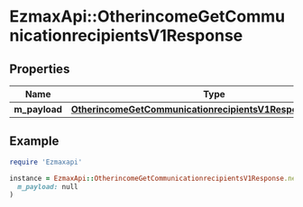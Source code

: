 # EzmaxApi::OtherincomeGetCommunicationrecipientsV1Response

## Properties

| Name | Type | Description | Notes |
| ---- | ---- | ----------- | ----- |
| **m_payload** | [**OtherincomeGetCommunicationrecipientsV1ResponseMPayload**](OtherincomeGetCommunicationrecipientsV1ResponseMPayload.md) |  |  |

## Example

```ruby
require 'Ezmaxapi'

instance = EzmaxApi::OtherincomeGetCommunicationrecipientsV1Response.new(
  m_payload: null
)
```

